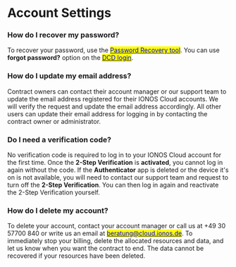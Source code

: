 # Account Settings

### How do I recover my password?

To recover your password, use the [<mark style="color:blue;">Password Recovery tool</mark>](https://dcd.ionos.com/password-recovery/). You can use **forgot password?** option on the [<mark style="color:blue;">DCD login</mark>](https://dcd.ionos.com/latest/). 

### How do I update my email address?

Contract owners can contact their account manager or our support team to update the email address registered for their IONOS Cloud accounts. We will verify the request and update the email address accordingly. All other users can update their email address for logging in by contacting the contract owner or administrator.

### Do I need a verification code?

No verification code is required to log in to your IONOS Cloud account for the first time. Once the **2-Step Verification** is **activated**, you cannot log in again without the code. If the **Authenticator** app is deleted or the device it's on is not available, you will need to contact our support team and request to turn off the **2-Step Verification**. You can then log in again and reactivate the 2-Step Verification yourself.

### How do I delete my account?

To delete your account, contact your account manager or call us at +49 30 57700 840 or write us an email at [<mark style="color:blue;">beratung@cloud.ionos.de</mark>](mailto:beratung@cloud.ionos.de). To immediately stop your billing, delete the allocated resources and data, and let us know when you want the contract to end. The data cannot be recovered if your resources have been deleted.
